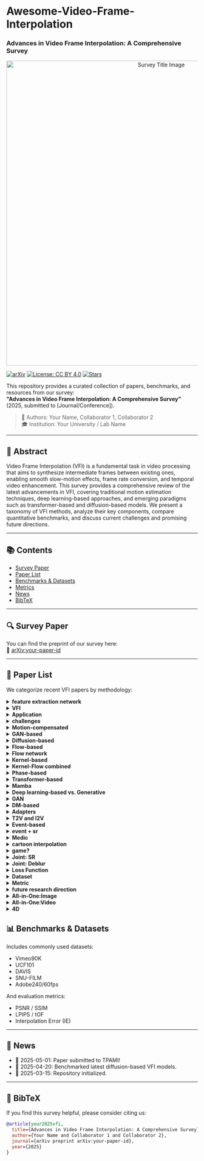 # Awesome-Video-Frame-Interpolation
### Advances in Video Frame Interpolation: A Comprehensive Survey

<p align="center">
  <img src="./media/title.png" alt="Survey Title Image" width="800"/>
</p>

[![arXiv](https://img.shields.io/badge/arXiv-Preprint-b31b1b.svg)](https://arxiv.org/abs/your-paper-id)
[![License: CC BY 4.0](https://img.shields.io/badge/license-CC--BY%204.0-green.svg)](https://creativecommons.org/licenses/by/4.0/)
[![Stars](https://img.shields.io/github/stars/your-org/your-repo.svg?style=social&label=Star)](https://github.com/your-org/your-repo)

This repository provides a curated collection of papers, benchmarks, and resources from our survey:  
**"Advances in Video Frame Interpolation: A Comprehensive Survey"** (2025, submitted to [Journal/Conference]).

> 📝 Authors: Your Name, Collaborator 1, Collaborator 2  
> 🎓 Institution: Your University / Lab Name

---

## 📘 Abstract

Video Frame Interpolation (VFI) is a fundamental task in video processing that aims to synthesize intermediate frames between existing ones, enabling smooth slow-motion effects, frame rate conversion, and temporal video enhancement. This survey provides a comprehensive review of the latest advancements in VFI, covering traditional motion estimation techniques, deep learning-based approaches, and emerging paradigms such as transformer-based and diffusion-based models. We present a taxonomy of VFI methods, analyze their key components, compare quantitative benchmarks, and discuss current challenges and promising future directions.

---

## 📚 Contents

- [Survey Paper](#survey-paper)
- [Paper List](#paper-list)
- [Benchmarks & Datasets](#benchmarks--datasets)
- [Metrics](#metrics)
- [News](#news)
- [BibTeX](#bibtex)

---

## 🔍 Survey Paper

You can find the preprint of our survey here:  
📄 [arXiv:your-paper-id](https://arxiv.org/abs/your-paper-id)

---

## 📄 Paper List

We categorize recent VFI papers by methodology:
<details>
<summary><strong>feature extraction network</strong></summary>

| Title | Publication | Date |
|-------|-------------|------|
| Very deep convolutional networks for large-scale image recognition | arXiv preprint arXiv:1409.1556 | 2014 |
| U-net: Convolutional networks for biomedical image segmentation | Medical image computing and computer-assisted intervention--MICCAI 2015: 18th international conference, Munich, Germany, October 5-9, 2015, proceedings, part III 18 | 2015 |
| 3D U-Net: learning dense volumetric segmentation from sparse annotation | Medical Image Computing and Computer-Assisted Intervention--MICCAI 2016: 19th International Conference, Athens, Greece, October 17-21, 2016, Proceedings, Part II 19 | 2016 |

</details>

<details>
<summary><strong>VFI</strong></summary>

| Title | Publication | Date |
|-------|-------------|------|
| Efficient feature extraction for high-resolution video frame interpolation | arXiv preprint arXiv:2211.14005 | 2022 |

</details>

<details>
<summary><strong>Application</strong></summary>

| Title | Publication | Date |
|-------|-------------|------|
| Prediction error as a quality metric for motion and stereo | Proceedings of the Seventh IEEE International Conference on Computer Vision | 1999 |
| View synthesis by appearance flow | Computer Vision--ECCV 2016: 14th European Conference, Amsterdam, The Netherlands, October 11--14, 2016, Proceedings, Part IV 14 | 2016 |
| Deepstereo: Learning to predict new views from the world's imagery | Proceedings of the IEEE conference on computer vision and pattern recognition | 2016 |
| Video compression through image interpolation | Proceedings of the European conference on computer vision (ECCV) | 2018 |
| Super slomo: High quality estimation of multiple intermediate frames for video interpolation | Proceedings of the IEEE conference on computer vision and pattern recognition | 2018 |
| Video enhancement with task-oriented flow | International Journal of Computer Vision | 2019 |
| Depth-aware video frame interpolation | Proceedings of the IEEE/CVF conference on computer vision and pattern recognition | 2019 |
| Zooming slow-mo: Fast and accurate one-stage space-time video super-resolution | Proceedings of the IEEE/CVF conference on computer vision and pattern recognition | 2020 |
| Neural scene flow fields for space-time view synthesis of dynamic scenes | Proceedings of the IEEE/CVF Conference on Computer Vision and Pattern Recognition | 2021 |
| Make-a-video: Text-to-video generation without text-video data | arXiv preprint arXiv:2209.14792 | 2022 |
| Neighbor correspondence matching for flow-based video frame synthesis | Proceedings of the 30th ACM International Conference on Multimedia | 2022 |
| Compressed video restoration using a generative adversarial network for subjective quality enhancement | IEIE Transactions on Smart Processing \& Computing | 2020 |
| Real-time video prediction with fast video interpolation model and prediction training | 2024 IEEE International Conference on Image Processing (ICIP) | 2024 |
| Tango: Co-speech gesture video reenactment with hierarchical audio motion embedding and diffusion interpolation | arXiv preprint arXiv:2410.04221 | 2024 |
| Video Motion Graphs | arXiv preprint arXiv:2503.20218 | 2025 |
| KeyFace: Expressive Audio-Driven Facial Animation for Long Sequences via KeyFrame Interpolation | arXiv preprint arXiv:2503.01715 | 2025 |
| Dynamic Framerate SlowFast Network for Improving Autonomous Driving Performance | IEIE Transactions on Smart Processing \& Computing | 2023 |
| Scale-adaptive feature aggregation for efficient space-time video super-resolution | Proceedings of the IEEE/CVF Winter Conference on Applications of Computer Vision | 2024 |
| Subjective and objective quality assessment of high frame rate videos | IEEE Access | 2021 |
| Perceptual quality assessment for video frame interpolation | 2023 IEEE International Conference on Visual Communications and Image Processing (VCIP) | 2023 |
| BVI-VFI: a video quality database for video frame interpolation | IEEE Transactions on Image Processing | 2023 |
| Comparing H. 265/HEVC and VP9: Impact of high frame rates on the perceptual quality of compressed videos | arXiv preprint arXiv:2006.02671 | 2020 |
| Subjective and objective quality assessment of high frame rate videos | IEEE Access | 2021 |
| A perceptual quality metric for video frame interpolation | European Conference on Computer Vision | 2022 |

</details>

<details>
<summary><strong>challenges</strong></summary>

| Title | Publication | Date |
|-------|-------------|------|
| Determining optical flow | Artificial intelligence | 1981 |

</details>

<details>
<summary><strong>Motion-compensated</strong></summary>

| Title | Publication | Date |
|-------|-------------|------|
| Fractional frame rate up-conversion using weighted median filters | IEEE Transactions on Consumer Electronics | 1989 |
| Motion compensation based on spatial transformations | IEEE Transactions on circuits and systems for video technology | 1994 |
| A method for motion adaptive frame rate up-conversion | IEEE Transactions on circuits and Systems for Video Technology | 1996 |
| Adaptive motion-compensated interpolation for frame rate up-conversion | IEEE Transactions on Consumer Electronics | 2002 |
| Motion compensated frame interpolation by new block-based motion estimation algorithm | IEEE Transactions on Consumer Electronics | 2004 |
| Motion-compensated frame interpolation using bilateral motion estimation and adaptive overlapped block motion compensation | IEEE Transactions on Circuits and Systems for Video Technology | 2007 |
| Motion compensated frame rate up-conversion using extended bilateral motion estimation | IEEE Transactions on Consumer Electronics | 2008 |
| A multistage motion vector processing method for motion-compensated frame interpolation | IEEE transactions on image processing | 2008 |
| Motion-compensated frame rate up-conversion—Part I: Fast multi-frame motion estimation | IEEE Transactions on Broadcasting | 2010 |
| Motion-compensated frame rate up-conversion—Part II: New algorithms for frame interpolation | IEEE Transactions on Broadcasting | 2010 |
| Frame rate up conversion based on variational image fusion | IEEE Transactions on Image Processing | 2013 |

</details>

<details>
<summary><strong>GAN-based</strong></summary>

| Title | Publication | Date |
|-------|-------------|------|
| Frame interpolation with multi-scale deep loss functions and generative adversarial networks | arXiv preprint arXiv:1711.06045 | 2017 |
| Frame interpolation using generative adversarial networks |  | 2017 |
| Multi-scale attention generative adversarial networks for video frame interpolation | IEEE Access | 2020 |
| Efficient video frame interpolation using generative adversarial networks | Applied Sciences | 2020 |
| Frame-GAN: Increasing the frame rate of gait videos with generative adversarial networks | Neurocomputing | 2020 |
| Video frame interpolation via down--up scale generative adversarial networks | Computer Vision and Image Understanding | 2022 |
| Generating realistic videos from keyframes with concatenated GANs | IEEE Transactions on Circuits and Systems for Video Technology | 2018 |
| St-mfnet: A spatio-temporal multi-flow network for frame interpolation | Proceedings of the IEEE/CVF Conference on Computer Vision and Pattern Recognition | 2022 |
| Improved training of wasserstein gans | Advances in neural information processing systems | 2017 |
| Began: Boundary equilibrium generative adversarial networks | arXiv preprint arXiv:1703.10717 | 2017 |
| Wasserstein generative adversarial networks | International conference on machine learning | 2017 |
| Autoencoding beyond pixels using a learned similarity metric | International conference on machine learning | 2016 |
| Generative adversarial networks for video-to-video domain adaptation | Proceedings of the AAAI Conference on Artificial Intelligence | 2020 |

</details>

<details>
<summary><strong>Diffusion-based</strong></summary>

| Title | Publication | Date |
|-------|-------------|------|
| Novel view synthesis with diffusion models | arXiv preprint arXiv:2210.04628 | 2022 |
| Mcvd-masked conditional video diffusion for prediction, generation, and interpolation | Advances in neural information processing systems | 2022 |
| Ldmvfi: Video frame interpolation with latent diffusion models | Proceedings of the AAAI Conference on Artificial Intelligence | 2024 |
| Video interpolation with diffusion models | Proceedings of the IEEE/CVF Conference on Computer Vision and Pattern Recognition | 2024 |
| Motion-aware latent diffusion models for video frame interpolation | Proceedings of the 32nd ACM International Conference on Multimedia | 2024 |
| Dreammover: Leveraging the prior of diffusion models for image interpolation with large motion | European Conference on Computer Vision | 2024 |
| Generative inbetweening: Adapting image-to-video models for keyframe interpolation | arXiv preprint arXiv:2408.15239 | 2024 |
| Explorative inbetweening of time and space | European Conference on Computer Vision | 2024 |
| Frame Interpolation with Consecutive Brownian Bridge Diffusion | Proceedings of the 32nd ACM International Conference on Multimedia | 2024 |
| Generative Inbetweening through Frame-wise Conditions-Driven Video Generation | arXiv preprint arXiv:2412.11755 | 2024 |
| ViBiDSampler: Enhancing Video Interpolation Using Bidirectional Diffusion Sampler | arXiv preprint arXiv:2410.05651 | 2024 |
| Motion-Aware Generative Frame Interpolation | arXiv preprint arXiv:2501.03699 | 2025 |
| EDEN: Enhanced Diffusion for High-quality Large-motion Video Frame Interpolation | arXiv preprint arXiv:2503.15831 | 2025 |
| Hierarchical Flow Diffusion for Efficient Frame Interpolation | arXiv preprint arXiv:2504.00380 | 2025 |

</details>

<details>
<summary><strong>Flow-based</strong></summary>

| Title | Publication | Date |
|-------|-------------|------|
| Digital image warping |  | 1990 |
| Spatial transformer networks | Advances in neural information processing systems | 2015 |
| Video frame synthesis using deep voxel flow | Proceedings of the IEEE international conference on computer vision | 2017 |
| Deep video frame interpolation using cyclic frame generation | Proceedings of the AAAI Conference on Artificial Intelligence | 2019 |
| Zoom-in-to-check: Boosting video interpolation via instance-level discrimination | Proceedings of the IEEE/CVF Conference on Computer Vision and Pattern Recognition | 2019 |
| Unsupervised video interpolation using cycle consistency | Proceedings of the IEEE/CVF international conference on computer Vision | 2019 |
| Quadratic video interpolation | Advances in Neural Information Processing Systems | 2019 |
| All at once: Temporally adaptive multi-frame interpolation with advanced motion modeling | Computer Vision--ECCV 2020: 16th European Conference, Glasgow, UK, August 23--28, 2020, Proceedings, Part XXVII 16 | 2020 |
| Softmax splatting for video frame interpolation | Proceedings of the IEEE/CVF conference on computer vision and pattern recognition | 2020 |
| Enhanced quadratic video interpolation | Computer Vision--ECCV 2020 Workshops: Glasgow, UK, August 23--28, 2020, Proceedings, Part IV 16 | 2020 |
| A flexible recurrent residual pyramid network for video frame interpolation | European conference on computer vision | 2020 |
| Xvfi: extreme video frame interpolation | Proceedings of the IEEE/CVF international conference on computer vision | 2021 |
| Many-to-many splatting for efficient video frame interpolation | Proceedings of the IEEE/CVF Conference on Computer Vision and Pattern Recognition | 2022 |
| Ifrnet: Intermediate feature refine network for efficient frame interpolation | Proceedings of the IEEE/CVF Conference on Computer Vision and Pattern Recognition | 2022 |
| Asymmetric bilateral motion estimation for video frame interpolation | Proceedings of the IEEE/CVF international conference on computer vision | 2021 |
| Real-time intermediate flow estimation for video frame interpolation | European Conference on Computer Vision | 2022 |
| Learning cross-video neural representations for high-quality frame interpolation | European Conference on Computer Vision | 2022 |
| Film: Frame interpolation for large motion | European Conference on Computer Vision | 2022 |
| Splatting-based synthesis for video frame interpolation | Proceedings of the IEEE/CVF winter conference on applications of computer vision | 2023 |
| Enhanced bi-directional motion estimation for video frame interpolation | Proceedings of the IEEE/CVF Winter Conference on Applications of Computer Vision | 2023 |
| Biformer: Learning bilateral motion estimation via bilateral transformer for 4k video frame interpolation | Proceedings of the IEEE/CVF Conference on Computer Vision and Pattern Recognition | 2023 |
| A unified pyramid recurrent network for video frame interpolation | Proceedings of the IEEE/CVF Conference on Computer Vision and Pattern Recognition | 2023 |
| Amt: All-pairs multi-field transforms for efficient frame interpolation | Proceedings of the IEEE/CVF Conference on Computer Vision and Pattern Recognition | 2023 |
| Extracting motion and appearance via inter-frame attention for efficient video frame interpolation | Proceedings of the IEEE/CVF Conference on Computer Vision and Pattern Recognition | 2023 |
| IQ-VFI: implicit quadratic motion estimation for video frame interpolation | Proceedings of the IEEE/CVF Conference on Computer Vision and Pattern Recognition | 2024 |
| Ocai: Improving optical flow estimation by occlusion and consistency aware interpolation | Proceedings of the IEEE/CVF Conference on Computer Vision and Pattern Recognition | 2024 |
| Generalizable implicit motion modeling for video frame interpolation | Advances in Neural Information Processing Systems | 2024 |
| Perception-oriented video frame interpolation via asymmetric blending | Proceedings of the IEEE/CVF Conference on Computer Vision and Pattern Recognition | 2024 |
| Clearer frames, anytime: Resolving velocity ambiguity in video frame interpolation | European Conference on Computer Vision | 2024 |
| BiM-VFI: directional Motion Field-Guided Frame Interpolation for Video with Non-uniform Motions | arXiv preprint arXiv:2412.11365 | 2024 |
| Unified Arbitrary-Time Video Frame Interpolation and Prediction | ICASSP 2025-2025 IEEE International Conference on Acoustics, Speech and Signal Processing (ICASSP) | 2025 |

</details>

<details>
<summary><strong>Flow network</strong></summary>

| Title | Publication | Date |
|-------|-------------|------|
| Symmetric stereo matching for occlusion handling | 2005 IEEE Computer Society Conference on Computer Vision and Pattern Recognition (CVPR'05) | 2005 |
| Learning to estimate hidden motions with global motion aggregation | Proceedings of the IEEE/CVF international conference on computer vision | 2021 |
| DeepFlow: Large displacement optical flow with deep matching | Proceedings of the IEEE international conference on computer vision | 2013 |
| Flownet: Learning optical flow with convolutional networks | Proceedings of the IEEE international conference on computer vision | 2015 |
| Flownet 2.0: Evolution of optical flow estimation with deep networks | Proceedings of the IEEE conference on computer vision and pattern recognition | 2017 |
| Optical flow estimation using a spatial pyramid network | Proceedings of the IEEE conference on computer vision and pattern recognition | 2017 |
| Occlusion aware unsupervised learning of optical flow | Proceedings of the IEEE conference on computer vision and pattern recognition | 2018 |
| Pwc-net: Cnns for optical flow using pyramid, warping, and cost volume | Proceedings of the IEEE conference on computer vision and pattern recognition | 2018 |
| Liteflownet: A lightweight convolutional neural network for optical flow estimation | Proceedings of the IEEE conference on computer vision and pattern recognition | 2018 |
| Refined TV-L 1 optical flow estimation using joint filtering | IEEE Transactions on Multimedia | 2019 |
| Raft: Recurrent all-pairs field transforms for optical flow | Computer Vision--ECCV 2020: 16th European Conference, Glasgow, UK, August 23--28, 2020, Proceedings, Part II 16 | 2020 |
| Flowformer: A transformer architecture for optical flow | European conference on computer vision | 2022 |
| Gmflow: Learning optical flow via global matching | Proceedings of the IEEE/CVF conference on computer vision and pattern recognition | 2022 |

</details>

<details>
<summary><strong>Kernel-based</strong></summary>

| Title | Publication | Date |
|-------|-------------|------|
| ImageNet classification with deep convolutional neural networks | Communications of the ACM | 2017 |
| Deformable convolutional networks | Proceedings of the IEEE international conference on computer vision | 2017 |
| Deformable convnets v2: More deformable, better results | Proceedings of the IEEE/CVF conference on computer vision and pattern recognition | 2019 |
| Learning image matching by simply watching video | Computer Vision--ECCV 2016: 14th European Conference, Amsterdam, The Netherlands, October 11-14, 2016, Proceedings, Part VI 14 | 2016 |
| Video frame interpolation via adaptive convolution | Proceedings of the IEEE conference on computer vision and pattern recognition | 2017 |
| Video frame interpolation via adaptive separable convolution | Proceedings of the IEEE international conference on computer vision | 2017 |
| Im-net for high resolution video frame interpolation | Proceedings of the IEEE/CVF conference on computer vision and pattern Recognition | 2019 |
| Video frame interpolation via generalized deformable convolution | IEEE transactions on multimedia | 2021 |
| Channel attention is all you need for video frame interpolation | Proceedings of the AAAI conference on artificial intelligence | 2020 |
| Video frame interpolation via deformable separable convolution | Proceedings of the AAAI Conference on Artificial Intelligence | 2020 |
| Video frame interpolation via generalized deformable convolution | IEEE transactions on multimedia | 2021 |
| Multiple video frame interpolation via enhanced deformable separable convolution | IEEE Transactions on Pattern Analysis and Machine Intelligence | 2021 |
| Cdfi: Compression-driven network design for frame interpolation | Proceedings of the IEEE/CVF conference on computer vision and pattern recognition | 2021 |
| PDWN: Pyramid deformable warping network for video interpolation | IEEE Open Journal of Signal Processing | 2021 |
| Enhancing deformable convolution based video frame interpolation with coarse-to-fine 3D CNN | 2022 IEEE International Conference on Image Processing (ICIP) | 2022 |
| Video frame interpolation via local lightweight bidirectional encoding with channel attention cascade | ICASSP 2022-2022 IEEE International Conference on Acoustics, Speech and Signal Processing (ICASSP) | 2022 |
| Flavr: Flow-agnostic video representations for fast frame interpolation | Proceedings of the IEEE/CVF winter conference on applications of computer vision | 2023 |
| Exploring motion ambiguity and alignment for high-quality video frame interpolation | Proceedings of the IEEE/CVF Conference on Computer Vision and Pattern Recognition | 2023 |

</details>

<details>
<summary><strong>Kernel-Flow combined</strong></summary>

| Title | Publication | Date |
|-------|-------------|------|
| Context-aware synthesis for video frame interpolation | Proceedings of the IEEE conference on computer vision and pattern recognition | 2018 |
| Memc-net: Motion estimation and motion compensation driven neural network for video interpolation and enhancement | IEEE transactions on pattern analysis and machine intelligence | 2019 |
| Bmbc: Bilateral motion estimation with bilateral cost volume for video interpolation | Computer Vision--ECCV 2020: 16th European Conference, Glasgow, UK, August 23--28, 2020, Proceedings, Part XIV 16 | 2020 |
| Adacof: Adaptive collaboration of flows for video frame interpolation | Proceedings of the IEEE/CVF conference on computer vision and pattern recognition | 2020 |
| Featureflow: Robust video interpolation via structure-to-texture generation | Proceedings of the IEEE/CVF Conference on Computer Vision and Pattern Recognition | 2020 |
| Revisiting adaptive convolutions for video frame interpolation | Proceedings of the IEEE/CVF winter conference on applications of computer vision | 2021 |
| LADDER: An Efficient Framework for Video Frame Interpolation | arXiv preprint arXiv:2404.11108 | 2024 |

</details>

<details>
<summary><strong>Phase-based</strong></summary>

| Title | Publication | Date |
|-------|-------------|------|
| Shiftable multiscale transforms | IEEE transactions on Information Theory | 1992 |
| The steerable pyramid: A flexible architecture for multi-scale derivative computation | Proceedings., international conference on image processing | 1995 |
| A parametric texture model based on joint statistics of complex wavelet coefficients | International journal of computer vision | 2000 |
| Phase-based frame interpolation for video | Proceedings of the IEEE conference on computer vision and pattern recognition | 2015 |
| Phasenet for video frame interpolation | Proceedings of the IEEE Conference on Computer Vision and Pattern Recognition | 2018 |
| Phase-based video motion processing | ACM Transactions on Graphics (ToG) | 2013 |
| Joint view expansion and filtering for automultiscopic 3D displays | ACM Transactions on Graphics (TOG) | 2013 |

</details>

<details>
<summary><strong>Transformer-based</strong></summary>

| Title | Publication | Date |
|-------|-------------|------|
| Learning phrase representations using RNN encoder-decoder for statistical machine translation | arXiv preprint arXiv:1406.1078 | 2014 |
| Attention is all you need | Advances in neural information processing systems | 2017 |
| Swin transformer: Hierarchical vision transformer using shifted windows | Proceedings of the IEEE/CVF international conference on computer vision | 2021 |
| Video frame interpolation with transformer | Proceedings of the IEEE/CVF Conference on Computer Vision and Pattern Recognition | 2022 |
| Video frame interpolation transformer | Proceedings of the IEEE/CVF Conference on Computer Vision and Pattern Recognition | 2022 |
| L2BEC2: Local lightweight bidirectional encoding and channel attention cascade for video frame interpolation | ACM Transactions on Multimedia Computing, Communications and Applications | 2023 |
| TTVFI: Learning trajectory-aware transformer for video frame interpolation | IEEE Transactions on Image Processing | 2023 |
| Sparse global matching for video frame interpolation with large motion | Proceedings of the IEEE/CVF Conference on Computer Vision and Pattern Recognition | 2024 |
| Restormer: Efficient transformer for high-resolution image restoration | Proceedings of the IEEE/CVF conference on computer vision and pattern recognition | 2022 |

</details>

<details>
<summary><strong>Mamba</strong></summary>

| Title | Publication | Date |
|-------|-------------|------|
| Unitary evolution recurrent neural networks | International conference on machine learning | 2016 |
| Efficiently modeling long sequences with structured state spaces | arXiv preprint arXiv:2111.00396 | 2021 |
| Mamba: Linear-time sequence modeling with selective state spaces | arXiv preprint arXiv:2312.00752 | 2023 |
| Vfimamba: Video frame interpolation with state space models | Advances in Neural Information Processing Systems | 2024 |
| Mambair: A simple baseline for image restoration with state-space model | European conference on computer vision | 2024 |
| MambaIRv2: Attentive State Space Restoration | arXiv preprint arXiv:2411.15269 | 2024 |
| IRSRMamba: Infrared Image Super-Resolution via Mamba-based Wavelet Transform Feature Modulation Model | arXiv preprint arXiv:2405.09873 | 2024 |
| Learning enriched features via selective state spaces model for efficient image deblurring | Proceedings of the 32nd ACM International Conference on Multimedia | 2024 |
| Efficient visual state space model for image deblurring | arXiv preprint arXiv:2405.14343 | 2024 |
| MaIR: A Locality-and Continuity-Preserving Mamba for Image Restoration | arXiv preprint arXiv:2412.20066 | 2024 |
| QMambaBSR: Burst Image Super-Resolution with Query State Space Model | arXiv preprint arXiv:2408.08665 | 2024 |
| MambaFlow: A Mamba-Centric Architecture for End-to-End Optical Flow Estimation | arXiv preprint arXiv:2503.07046 | 2025 |
| First-order State Space Model for Lightweight Image Super-resolution | ICASSP 2025-2025 IEEE International Conference on Acoustics, Speech and Signal Processing (ICASSP) | 2025 |

</details>

<details>
<summary><strong>Deep learning-based vs. Generative</strong></summary>

| Title | Publication | Date |
|-------|-------------|------|
| Very deep convolutional neural network based image classification using small training sample size | 2015 3rd IAPR Asian conference on pattern recognition (ACPR) | 2015 |
| Visual quality assessment for interpolated slow-motion videos based on a novel database | 2020 Twelfth International Conference on Quality of Multimedia Experience (QoMEX) | 2020 |
| A subjective quality study for video frame interpolation | 2022 IEEE International Conference on Image Processing (ICIP) | 2022 |
| Cascaded diffusion models for high fidelity image generation | Journal of Machine Learning Research | 2022 |

</details>

<details>
<summary><strong>GAN</strong></summary>

| Title | Publication | Date |
|-------|-------------|------|
| Generative adversarial networks | Communications of the ACM | 2020 |
| Auto-encoding variational bayes |  | 2013 |
| Diffusion models beat gans on image synthesis | Advances in neural information processing systems | 2021 |

</details>

<details>
<summary><strong>DM-based</strong></summary>

| Title | Publication | Date |
|-------|-------------|------|
| Denoising diffusion probabilistic models | Advances in neural information processing systems | 2020 |
| Denoising diffusion implicit models | arXiv preprint arXiv:2010.02502 | 2020 |
| High-resolution image synthesis with latent diffusion models | Proceedings of the IEEE/CVF conference on computer vision and pattern recognition | 2022 |
| Video diffusion models | Advances in Neural Information Processing Systems | 2022 |
| Align your latents: High-resolution video synthesis with latent diffusion models | Proceedings of the IEEE/CVF conference on computer vision and pattern recognition | 2023 |
| Stable video diffusion: Scaling latent video diffusion models to large datasets | arXiv preprint arXiv:2311.15127 | 2023 |
| Consistency models |  | 2023 |
| Elucidating the design space of diffusion-based generative models | Advances in neural information processing systems | 2022 |
| Progressive distillation for fast sampling of diffusion models | arXiv preprint arXiv:2202.00512 | 2022 |
| Latent consistency models: Synthesizing high-resolution images with few-step inference | arXiv preprint arXiv:2310.04378 | 2023 |
| One-step diffusion with distribution matching distillation | Proceedings of the IEEE/CVF conference on computer vision and pattern recognition | 2024 |

</details>

<details>
<summary><strong>Adapters</strong></summary>

| Title | Publication | Date |
|-------|-------------|------|
| Adding conditional control to text-to-image diffusion models | Proceedings of the IEEE/CVF international conference on computer vision | 2023 |
| Controlnext: Powerful and efficient control for image and video generation | arXiv preprint arXiv:2408.06070 | 2024 |

</details>

<details>
<summary><strong>T2V and I2V</strong></summary>

| Title | Publication | Date |
|-------|-------------|------|
| Tune-a-video: One-shot tuning of image diffusion models for text-to-video generation | Proceedings of the IEEE/CVF International Conference on Computer Vision | 2023 |
| Cogvideox: Text-to-video diffusion models with an expert transformer | arXiv preprint arXiv:2408.06072 | 2024 |
| Identity-Preserving Text-to-Video Generation by Frequency Decomposition | arXiv preprint arXiv:2411.17440 | 2024 |
| Lumiere: A space-time diffusion model for video generation | SIGGRAPH Asia 2024 Conference Papers | 2024 |
| I2vgen-xl: High-quality image-to-video synthesis via cascaded diffusion models | arXiv preprint arXiv:2311.04145 | 2023 |
| Consisti2v: Enhancing visual consistency for image-to-video generation | arXiv preprint arXiv:2402.04324 | 2024 |
| Animate anyone: Consistent and controllable image-to-video synthesis for character animation | Proceedings of the IEEE/CVF Conference on Computer Vision and Pattern Recognition | 2024 |

</details>

<details>
<summary><strong>Event-based</strong></summary>

| Title | Publication | Date |
|-------|-------------|------|
| A 128 $\times$ 128 120 dB 15 $\mu$ s latency asynchronous temporal contrast vision sensor | IEEE journal of solid-state circuits | 2008 |
| Towards a framework for end-to-end control of a simulated vehicle with spiking neural networks | 2016 IEEE International Conference on Simulation, Modeling, and Programming for Autonomous Robots (SIMPAR) | 2016 |
| PIX2NVS: Parameterized conversion of pixel-domain video frames to neuromorphic vision streams | 2017 IEEE International Conference on Image Processing (ICIP) | 2017 |
| Esim: an open event camera simulator | Conference on robot learning | 2018 |
| Event-driven video frame synthesis | Proceedings of the IEEE/CVF International Conference on Computer Vision Workshops | 2019 |
| Learning event-driven video deblurring and interpolation | Computer Vision--ECCV 2020: 16th European Conference, Glasgow, UK, August 23--28, 2020, Proceedings, Part VIII 16 | 2020 |
| Time lens: Event-based video frame interpolation | Proceedings of the IEEE/CVF conference on computer vision and pattern recognition | 2021 |
| Eventgan: Leveraging large scale image datasets for event cameras | 2021 IEEE international conference on computational photography (ICCP) | 2021 |
| Training weakly supervised video frame interpolation with events | Proceedings of the IEEE/CVF international conference on computer vision | 2021 |
| Unifying motion deblurring and frame interpolation with events | Proceedings of the IEEE/CVF Conference on Computer Vision and Pattern Recognition | 2022 |
| Time lens++: Event-based frame interpolation with parametric non-linear flow and multi-scale fusion | Proceedings of the IEEE/CVF Conference on Computer Vision and Pattern Recognition | 2022 |
| Timereplayer: Unlocking the potential of event cameras for video interpolation | Proceedings of the IEEE/CVF Conference on Computer Vision and Pattern Recognition | 2022 |
| Video interpolation by event-driven anisotropic adjustment of optical flow | European Conference on Computer Vision | 2022 |
| A 2.97 $\mu$m-pitch event-based vision sensor with shared pixel front-end circuitry and low-noise intensity readout mode | 2023 IEEE International Solid-State Circuits Conference (ISSCC) | 2023 |
| Event-based video frame interpolation with cross-modal asymmetric bidirectional motion fields | Proceedings of the IEEE/CVF Conference on Computer Vision and Pattern Recognition | 2023 |
| Event-guided frame interpolation and dynamic range expansion of single rolling shutter image | Proceedings of the 31st ACM International Conference on Multimedia | 2023 |
| V2ce: Video to continuous events simulator | 2024 IEEE International Conference on Robotics and Automation (ICRA) | 2024 |
| Video frame interpolation via direct synthesis with the event-based reference | Proceedings of the IEEE/CVF Conference on Computer Vision and Pattern Recognition | 2024 |
| TimeLens-XL: Real-Time Event-Based Video Frame Interpolation with Large Motion | European Conference on Computer Vision | 2024 |
| Repurposing pre-trained video diffusion models for event-based video interpolation | arXiv preprint arXiv:2412.07761 | 2024 |
| EGVD: Event-Guided Video Diffusion Model for Physically Realistic Large-Motion Frame Interpolation | arXiv preprint arXiv:2503.20268 | 2025 |
| Coupled Video Frame Interpolation and Encoding with Hybrid Event Cameras for Low-Power High-Framerate Video | arXiv preprint arXiv:2503.22491 | 2025 |

</details>

<details>
<summary><strong>event + sr</strong></summary>

| Title | Publication | Date |
|-------|-------------|------|
| Turning frequency to resolution: Video super-resolution via event cameras | Proceedings of the IEEE/CVF Conference on Computer Vision and Pattern Recognition | 2021 |
| Learning spatial-temporal implicit neural representations for event-guided video super-resolution | Proceedings of the IEEE/CVF Conference on Computer Vision and Pattern Recognition | 2023 |
| EvTexture: event-driven texture enhancement for video super-resolution | Forty-first International Conference on Machine Learning | 2024 |

</details>

<details>
<summary><strong>Medic</strong></summary>

| Title | Publication | Date |
|-------|-------------|------|
| A spatiotemporal volumetric interpolation network for 4d dynamic medical image | Proceedings of the IEEE/CVF Conference on Computer Vision and Pattern Recognition | 2020 |
| Data-efficient unsupervised interpolation without any intermediate frame for 4d medical images | Proceedings of the IEEE/CVF Conference on Computer Vision and Pattern Recognition | 2024 |
| CPT-Interp: Continuous sPatial and Temporal Motion Modeling for 4D Medical Image Interpolation | arXiv preprint arXiv:2405.15385 | 2024 |

</details>

<details>
<summary><strong>cartoon interpolation</strong></summary>

| Title | Publication | Date |
|-------|-------------|------|
| Deep animation video interpolation in the wild | Proceedings of the IEEE/CVF conference on computer vision and pattern recognition | 2021 |
| Improving the perceptual quality of 2d animation interpolation | European Conference on Computer Vision | 2022 |
| Deep sketch-guided cartoon video inbetweening | IEEE Transactions on Visualization and Computer Graphics | 2021 |
| Dynamicrafter: Animating open-domain images with video diffusion priors | European Conference on Computer Vision | 2024 |
| Tooncrafter: Generative cartoon interpolation | ACM Transactions on Graphics (TOG) | 2024 |
| Framer: Interactive frame interpolation | arXiv preprint arXiv:2410.18978 | 2024 |
| Anidoc: Animation creation made easier | arXiv preprint arXiv:2412.14173 | 2024 |
| LayerAnimate: Layer-specific control for animation | arXiv preprint arXiv:2501.08295 | 2025 |
| Learning inclusion matching for animation paint bucket colorization | Proceedings of the IEEE/CVF Conference on Computer Vision and Pattern Recognition | 2024 |
| PhysAnimator: Physics-Guided Generative Cartoon Animation | arXiv preprint arXiv:2501.16550 | 2025 |
| Time-adaptive Video Frame Interpolation based on Residual Diffusion | arXiv preprint arXiv:2504.05402 | 2025 |
| High-Resolution Frame Interpolation with Patch-based Cascaded Diffusion | Proceedings of the AAAI Conference on Artificial Intelligence | 2025 |

</details>

<details>
<summary><strong>game?</strong></summary>

| Title | Publication | Date |
|-------|-------------|------|
| AnyMoLe: Any Character Motion In-betweening Leveraging Video Diffusion Models | arXiv preprint arXiv:2503.08417 | 2025 |

</details>

<details>
<summary><strong>Joint: SR</strong></summary>

| Title | Publication | Date |
|-------|-------------|------|
| Increasing space-time resolution in video | Computer Vision—ECCV 2002: 7th European Conference on Computer Vision Copenhagen, Denmark, May 28--31, 2002 Proceedings, Part I 7 | 2002 |
| Fisr: Deep joint frame interpolation and super-resolution with a multi-scale temporal loss | Proceedings of the AAAI Conference on Artificial Intelligence | 2020 |
| Space-time-aware multi-resolution video enhancement | Proceedings of the IEEE/CVF conference on computer vision and pattern recognition | 2020 |
| Temporal modulation network for controllable space-time video super-resolution | Proceedings of the IEEE/CVF conference on computer vision and pattern recognition | 2021 |
| Motif: Learning motion trajectories with local implicit neural functions for continuous space-time video super-resolution | Proceedings of the IEEE/CVF international conference on computer vision | 2023 |

</details>

<details>
<summary><strong>Joint: Deblur</strong></summary>

| Title | Publication | Date |
|-------|-------------|------|
| Video frame interpolation without temporal priors | Advances in Neural Information Processing Systems | 2020 |
| Video frame interpolation and enhancement via pyramid recurrent framework | IEEE Transactions on Image Processing | 2020 |
| Blurry video frame interpolation | Proceedings of the IEEE/CVF conference on computer vision and pattern recognition | 2020 |
| Animation from blur: Multi-modal blur decomposition with motion guidance | European Conference on Computer Vision | 2022 |
| Demfi: deep joint deblurring and multi-frame interpolation with flow-guided attentive correlation and recursive boosting | European Conference on Computer Vision | 2022 |
| Joint video multi-frame interpolation and deblurring under unknown exposure time | Proceedings of the IEEE/CVF Conference on Computer Vision and Pattern Recognition | 2023 |
| Latency correction for event-guided deblurring and frame interpolation | Proceedings of the IEEE/CVF Conference on Computer Vision and Pattern Recognition | 2024 |

</details>

<details>
<summary><strong>Loss Function</strong></summary>

| Title | Publication | Date |
|-------|-------------|------|
| Two deterministic half-quadratic regularization algorithms for computed imaging | Proceedings of 1st international conference on image processing | 1994 |
| Deep multi-scale video prediction beyond mean square error | arXiv preprint arXiv:1511.05440 | 2015 |
| Photo-realistic single image super-resolution using a generative adversarial network | CVPR | 2017 |
| Optimizing the latent space of generative networks | arXiv preprint arXiv:1707.05776 | 2017 |
| Non-parametric local transforms for computing visual correspondence | ECCV | 1994 |
| Unflow: Unsupervised learning of optical flow with a bidirectional census loss | AAAI | 2018 |
| Df-net: Unsupervised joint learning of depth and flow using cross-task consistency | ECCV | 2018 |

</details>

<details>
<summary><strong>Dataset</strong></summary>

| Title | Publication | Date |
|-------|-------------|------|
| Xiph.org video test media (derf's collection) |  | 1994 |
| A database and evaluation methodology for optical flow | Int. J. Comput. Vis. | 2011 |
| UCF101: A dataset of 101 human actions classes from videos in the wild | arXiv preprint arXiv:1212.0402 | 2012 |
| Are we ready for autonomous driving? the kitti vision benchmark suite | CVPR | 2012 |
| A naturalistic open source movie for optical flow evaluation | ECCV | 2012 |
| A benchmark dataset and evaluation methodology for video object segmentation | CVPR | 2016 |
| THUMOS challenge: Action recognition with a large number of classes |  | 2015 |
| Slow flow: Exploiting high-speed cameras for accurate and diverse optical flow reference data | Proceedings of the IEEE Conference on Computer Vision and Pattern Recognition | 2017 |
| Deep video deblurring for hand-held cameras | CVPR | 2017 |
| Deep multi-scale convolutional neural network for dynamic scene deblurring | CVPR | 2017 |
| Frozen in time: A joint video and image encoder for end-to-end retrieval | Proceedings of the IEEE/CVF international conference on computer vision | 2021 |
| Lavib: A large-scale video interpolation benchmark | arXiv preprint arXiv:2406.09754 | 2024 |
| Openvid-1M: A large-scale high-quality dataset for text-to-video generation | arXiv preprint arXiv:2407.02371 | 2024 |

</details>

<details>
<summary><strong>Metric</strong></summary>

| Title | Publication | Date |
|-------|-------------|------|
| Image quality assessment: from error visibility to structural similarity | IEEE Trans. Image Process. | 2004 |
| A new objective quality metric for frame interpolation used in video compression | IEEE transactions on broadcasting | 2008 |
| Making a “completely blind” image quality analyzer | IEEE Signal processing letters | 2012 |
| Gans trained by a two time-scale update rule converge to a local nash equilibrium | Advances in neural information processing systems | 2017 |
| The unreasonable effectiveness of deep features as a perceptual metric | CVPR | 2018 |
| Towards accurate generative models of video: A new metric \& challenges | arXiv preprint arXiv:1812.01717 | 2018 |
| Fr$\backslash$'echet Video Motion Distance: A Metric for Evaluating Motion Consistency in Videos | arXiv preprint arXiv:2407.16124 | 2024 |
| Quality assessment of in-the-wild videos | Proceedings of the 27th ACM international conference on multimedia | 2019 |
| Image quality assessment: Unifying structure and texture similarity | IEEE transactions on pattern analysis and machine intelligence | 2020 |
| A loss function for generative neural networks based on watson’s perceptual model | Advances in Neural Information Processing Systems | 2020 |
| Learning transferable visual models from natural language supervision | International conference on machine learning | 2021 |
| Image super-resolution via iterative refinement | IEEE transactions on pattern analysis and machine intelligence | 2022 |
| FloLPIPS: A bespoke video quality metric for frame interpolation | 2022 Picture Coding Symposium (PCS) | 2022 |
| Vbench: Comprehensive benchmark suite for video generative models | CVPR | 2024 |

</details>

<details>
<summary><strong>future research direction</strong></summary>

| Title | Publication | Date |
|-------|-------------|------|
| Semantic-Aware Adaptive Video Streaming Using Latent Diffusion Models for Wireless Networks | arXiv preprint arXiv:2502.05695 | 2025 |
| Cadm: Codec-aware diffusion modeling for neural-enhanced video streaming | arXiv preprint arXiv:2211.08428 | 2022 |
| Improved conditional vrnns for video prediction | Proceedings of the IEEE/CVF international conference on computer vision | 2019 |

</details>

<details>
<summary><strong>All-in-One:Image</strong></summary>

| Title | Publication | Date |
|-------|-------------|------|
| All-in-one image restoration for unknown corruption | Proceedings of the IEEE/CVF conference on computer vision and pattern recognition | 2022 |
| Content-Aware Transformer for All-in-one Image Restoration | arXiv preprint arXiv:2504.04869 | 2025 |
| Multimodal prompt perceiver: Empower adaptiveness generalizability and fidelity for all-in-one image restoration | Proceedings of the IEEE/CVF Conference on Computer Vision and Pattern Recognition | 2024 |

</details>

<details>
<summary><strong>All-in-One:Video</strong></summary>

| Title | Publication | Date |
|-------|-------------|------|
| Edvr: Video restoration with enhanced deformable convolutional networks | Proceedings of the IEEE/CVF conference on computer vision and pattern recognition workshops | 2019 |
| Edvr: Video restoration with enhanced deformable convolutional networks | Proceedings of the IEEE/CVF conference on computer vision and pattern recognition workshops | 2019 |
| AverNet: All-in-one video restoration for time-varying unknown degradations | Advances in Neural Information Processing Systems | 2024 |

</details>

<details>
<summary><strong>4D</strong></summary>

| Title | Publication | Date |
|-------|-------------|------|
| In-2-4D: Inbetweening from Two Single-View Images to 4D Generation | arXiv preprint arXiv:2504.08366 | 2025 |
| Temporal interpolation is all you need for dynamic neural radiance fields | Proceedings of the IEEE/CVF conference on computer vision and pattern recognition | 2023 |
| Neuralpci: Spatio-temporal neural field for 3d point cloud multi-frame non-linear interpolation | Proceedings of the IEEE/CVF Conference on Computer Vision and Pattern Recognition | 2023 |
| PAPR in Motion: Seamless Point-level 3D Scene Interpolation | Proceedings of the IEEE/CVF Conference on Computer Vision and Pattern Recognition | 2024 |

</details>


## 📊 Benchmarks & Datasets

Includes commonly used datasets:

- Vimeo90K
- UCF101
- DAVIS
- SNU-FILM
- Adobe240/60fps

And evaluation metrics:

- PSNR / SSIM
- LPIPS / tOF
- Interpolation Error (IE)

---

## 📣 News

- 📌 2025-05-01: Paper submitted to TPAMI!
- 🧪 2025-04-20: Benchmarked latest diffusion-based VFI models.
- 🚀 2025-03-15: Repository initialized.

---

## 🔖 BibTeX

If you find this survey helpful, please consider citing us:

```bibtex
@article{your2025vfi,
  title={Advances in Video Frame Interpolation: A Comprehensive Survey},
  author={Your Name and Collaborator 1 and Collaborator 2},
  journal={arXiv preprint arXiv:your-paper-id},
  year={2025}
}

